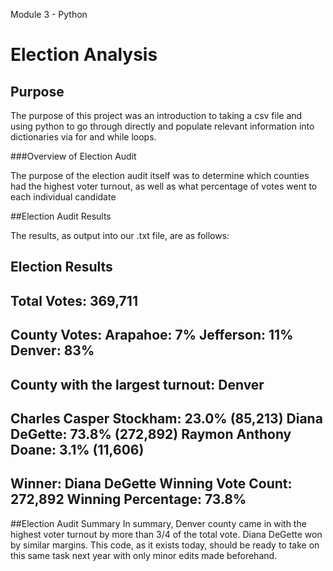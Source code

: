 Module 3 - Python
# Election Analysis

## Purpose
The purpose of this project was an introduction to taking a csv file and using python to go through directly and populate relevant information into dictionaries via for and while loops.

###Overview of Election Audit

The purpose of the election audit itself was to determine which counties had the highest voter turnout, as well as what percentage of votes went to each individual candidate

##Election Audit Results

The results, as output into our .txt file, are as follows:

Election Results
-------------------------
Total Votes: 369,711
-------------------------

County Votes:
Arapahoe: 7%
Jefferson: 11%
Denver: 83%
-------------------------
County with the largest turnout: Denver
-------------------------
Charles Casper Stockham: 23.0% (85,213)
Diana DeGette: 73.8% (272,892)
Raymon Anthony Doane: 3.1% (11,606)
-------------------------
Winner: Diana DeGette
Winning Vote Count: 272,892
Winning Percentage: 73.8%
-------------------------

##Election Audit Summary
In summary, Denver county came in with the highest voter turnout by more than 3/4 of the total vote. Diana DeGette won by similar margins. This code, as it exists today, should be ready to take on this same task next year with only minor edits made beforehand. 
